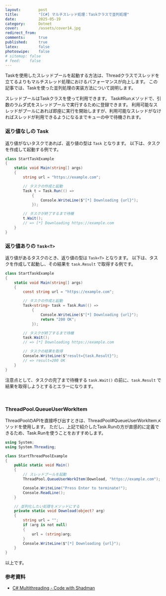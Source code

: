 ```yaml
---
layout:        post
title:         "[C#] マルチスレッド処理：Taskクラスで並列処理"
date:          2025-05-19
category:      Dotnet
cover:         /assets/cover14.jpg
redirect_from:
comments:      true
published:     true
latex:         false
photoswipe:    false
# sitemap: false
# feed:    false
---
```


Taskを使用したスレッドプールを起動する方法は、Threadクラスでスレッドを立てるよりもマルチスレッド処理におけるパフォーマンスが向上します。
この記事では、Taskを使った並列処理の実装方法について説明します。

スレッドプールはTaskクラスを使って利用できます。
Task#Runメソッドで、引数のラムダ式をスレッドプールで実行するために登録できます。
利用可能なスレッドがプールにあれば即座に実行を開始しますが、利用可能なスレッドがなければスレッドが利用できるようになるまでキューの中で待機されます。


### 返り値なしの Task

返り値がないタスクであれば、返り値の型は `Task` となります。
以下は、タスクを作成して起動する例です。

```cs
class StartTaskExample
{
    static void Main(string[] args)
    {
        string url = "https://example.com";

        // タスクの作成と起動
        Task t = Task.Run(() =>
            {
                Console.WriteLine($"[*] Downloading {url}");
            });

        // タスクが終了するまで待機
        t.Wait();
        // => [*] Downloading https://example.com
    }
}
```

### 返り値ありの `Task<T>`

返り値があるタスクのとき、返り値の型は `Task<T>` となります。
以下は、タスクを作成して起動し、その結果を `task.Result` で取得する例です。

```cs
class StartTaskExample
{
    static void Main(string[] args)
    {
        const string url = "https://example.com";

        // タスクの作成と起動
        Task<string> task = Task.Run(() =>
            {
                Console.WriteLine($"[*] Downloading {url}");
                return "200 OK";
            });

        // タスクが終了するまで待機
        task.Wait();
        // => [*] Downloading https://example.com

        // タスクの結果を取得
        Console.WriteLine($"result={task.Result}");
        // => result=200 OK
    }
}
```

注意点として、タスクの完了まで待機する `task.Wait()` の前に、`task.Result` で結果を取得しようとするとエラーになります。

<br>

### ThreadPool.QueueUserWorkItem

ThreadPoolのAPIを直接呼び出すときは、ThreadPool#QueueUserWorkItemメソッドを使用します。
ただし、上記で紹介したTask.Runの方が直感的に定義できるため、Task.Runを使うことをおすすめします。

```cs
using System;
using System.Threading;

class StartThreadPoolExample
{
    public static void Main()
    {
        // スレッドプールを起動
        ThreadPool.QueueUserWorkItem(Download, "https://example.com");

        Console.WriteLine("Press Enter to terminate!");
        Console.ReadLine();
    }

    // 並列化したい処理をメソッドにする
    private static void Download(object? arg)
    {
        string url = "";
        if (arg is not null)
        {
            url = (string)arg;
        }
        Console.WriteLine($"[*] Downloading {url}");
    }
}
```


以上です。

### 参考資料

- [C# Multithreading - Code with Shadman](https://codewithshadman.com/c-multithreading/)

